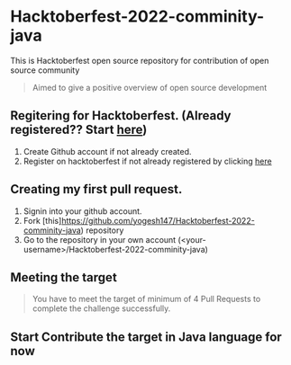 # Hacktoberfest-2022-comminity-java
This is Hacktoberfest open source repository for contribution of open source community

> Aimed to give a positive overview of open source development

## Regitering for Hacktoberfest. (Already registered?? Start [here](#creating-my-first-pull-request))

1. Create Github account if not already created.
2. Register on hacktoberfest if not already registered by clicking [here](https://hacktoberfest.digitalocean.com/)

## Creating my first pull request.
1. Signin into your github account.
2. Fork [this]https://github.com/yogesh147/Hacktoberfest-2022-comminity-java) repository 
3. Go to the repository in your own account (\<your-username\>/Hacktoberfest-2022-comminity-java)

## Meeting the target
> You have to meet the target of minimum of 4 Pull Requests to complete the challenge successfully.

## Start Contribute the target in Java language for now    

